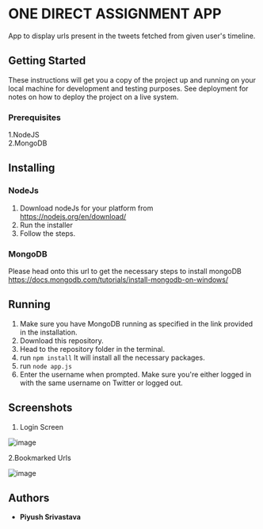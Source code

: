 # ONE DIRECT ASSIGNMENT APP

App to display urls present in the tweets fetched from given user's timeline.

## Getting Started

These instructions will get you a copy of the project up and running on your local machine for development and testing purposes. See deployment for notes on how to deploy the project on a live system.

### Prerequisites

1.NodeJS    
2.MongoDB


## Installing

### NodeJs

1. Download nodeJs for your platform from https://nodejs.org/en/download/
2. Run the installer
3. Follow the steps.

### MongoDB
Please head onto this url to get the necessary steps to install mongoDB https://docs.mongodb.com/tutorials/install-mongodb-on-windows/




## Running

1. Make sure you have MongoDB running as specified in the link provided in the installation.
2. Download this repository.
3. Head to the repository folder in the terminal.
4. run `npm install` It will install all the necessary packages.
5. run `node app.js`
6. Enter the username when prompted. Make sure you're either logged in with the same username on Twitter or logged out.

## Screenshots

1. Login Screen

![image](https://user-images.githubusercontent.com/21290526/42028668-8b54c38a-7aea-11e8-93f0-7c7544a0d9da.png)

2.Bookmarked Urls

![image](https://user-images.githubusercontent.com/21290526/42028726-b79209a8-7aea-11e8-8a2b-658cbc20553a.png)




## Authors

* **Piyush Srivastava** 


